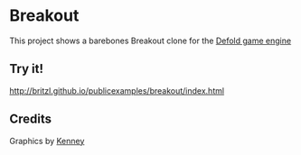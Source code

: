 # Breakout
This project shows a barebones Breakout clone for the [Defold game engine](http://www.defold.com)

## Try it!
http://britzl.github.io/publicexamples/breakout/index.html

## Credits
Graphics by [Kenney](http://www.kenney.nl)

